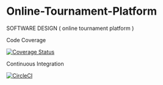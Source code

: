# Online-Tournament-Platform
SOFTWARE DESIGN ( online tournament platform )

Code Coverage

[![Coverage Status](https://coveralls.io/repos/github/kagiso008/Online-Tournament-Platform/badge.svg?branch=main)](https://coveralls.io/github/kagiso008/Online-Tournament-Platform?branch=main)

Continuous Integration

[![CircleCI](https://dl.circleci.com/status-badge/img/gh/kagiso008/Online-Tournament-Platform/tree/main.svg?style=svg)](https://dl.circleci.com/status-badge/redirect/gh/kagiso008/Online-Tournament-Platform/tree/main)
